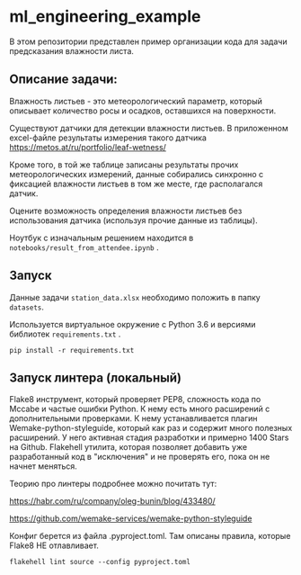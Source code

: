 # ml_engineering_example

В этом репозитории представлен пример организации кода для задачи предсказания влажности листа.

## Описание задачи:

Влажность листьев - это метеорологический параметр, который описывает количество росы и осадков, оставшихся на поверхности.

Существуют датчики для детекции влажности листьев. В приложенном excel-файле результаты измерения такого датчика https://metos.at/ru/portfolio/leaf-wetness/

Кроме того, в той же таблице записаны результаты прочих метеорологических измерений, данные собирались синхронно с фиксацией влажности листьев в том же месте, где располагался датчик.

Оцените возможность определения влажности листьев без использования датчика (используя прочие данные из таблицы). 

Ноутбук с изначальным решением находится в `notebooks/result_from_attendee.ipynb` .

## Запуск

Данные задачи `station_data.xlsx` необходимо положить в папку `datasets`.

Используется виртуальное окружение с Python 3.6 и версиями библиотек `requirements.txt` .

```pip install -r requirements.txt```

## Запуск линтера (локальный)

Flake8 инструмент, который проверяет PEP8, сложность кода по Mccabe и частые ошибки Python. К нему есть много расширений с дополнительными проверками. К нему устанавливается плагин Wemake-python-styleguide, который как раз и содержит много полезных расширений. У него активная стадия разработки и примерно 1400 Stars на Github. Flakehell утилита, которая позволяет добавить уже разработанный код в "исключения" и не проверять его, пока он не начнет меняться.

Теорию про линтеры подробнее можно почитать тут:

https://habr.com/ru/company/oleg-bunin/blog/433480/

https://github.com/wemake-services/wemake-python-styleguide

Конфиг берется из файла .pyproject.toml. Там описаны правила, которые Flake8 НЕ отлавливает.

```flakehell lint source --config pyproject.toml```
